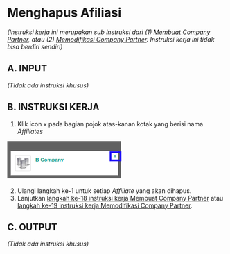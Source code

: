 # Menghapus Afiliasi

*(Instruksi kerja ini merupakan sub instruksi dari (1) [Membuat Company Partner](./membuat.md), atau (2) [Memodifikasi Company Partner](./memodifikasi.md). Instruksi kerja ini tidak bisa berdiri sendiri)*

## A. INPUT

*(Tidak ada instruksi khusus)*

## B. INSTRUKSI KERJA

1. Klik icon x pada bagian pojok atas-kanan kotak yang berisi nama *Affiliates*

![](../img/company-partner/hapus-affiliate.png)

2. Ulangi langkah ke-1 untuk setiap *Affiliate* yang akan dihapus.
3. Lanjutkan [langkah ke-18 instruksi kerja Membuat Company Partner](./membuat.md#l18) atau [langkah ke-19 instruksi kerja Memodifikasi Company Partner](./memodifikasi.md#l19).

## C. OUTPUT

*(Tidak ada instruksi khusus)*
